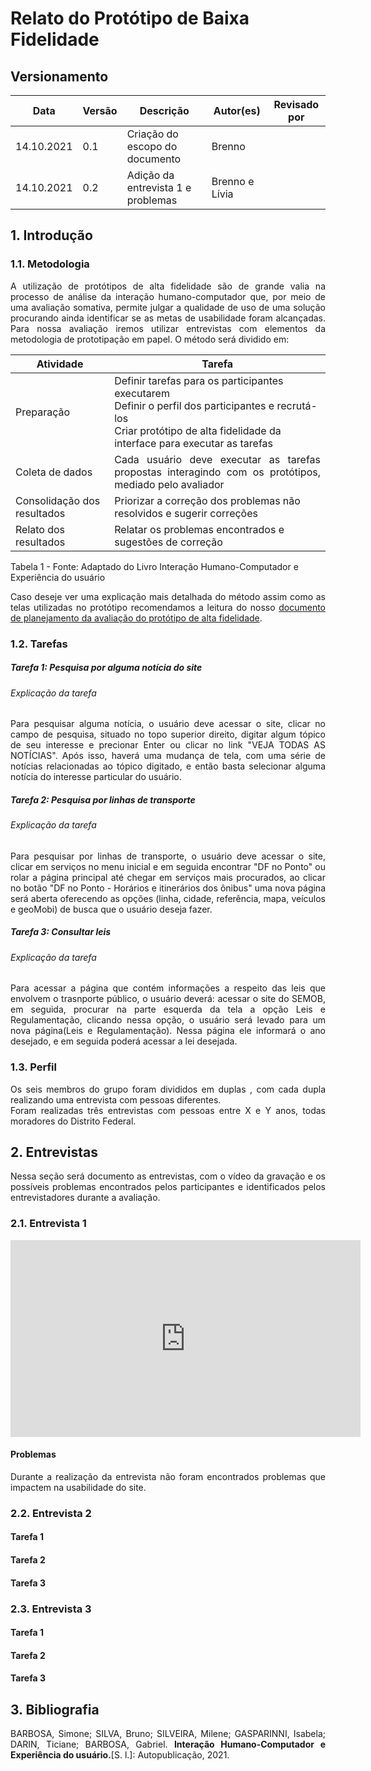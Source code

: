 # Relato do Protótipo de Baixa Fidelidade

## Versionamento

| Data       | Versão | Descrição                          | Autor(es)      | Revisado por |
| ---------- | ------ | ---------------------------------- | -------------- | ------------ |
| 14.10.2021 | 0.1    | Criação do escopo do documento     | Brenno         |              |
| 14.10.2021 | 0.2    | Adição da entrevista 1 e problemas | Brenno e Lívia |              |

## 1. Introdução

### 1.1. Metodologia

<div style="text-align: justify">A utilização de protótipos de alta fidelidade são de grande valia na processo de análise da interação humano-computador que, por meio de uma avaliação somativa, permite julgar a qualidade de uso de uma solução procurando ainda identificar se as metas de usabilidade foram alcançadas. Para nossa avaliação iremos utilizar entrevistas com elementos da metodologia de prototipação em papel. O método será dividido em:
</div>

| Atividade                   | Tarefa                                                                                                                                                                                 |
| --------------------------- | -------------------------------------------------------------------------------------------------------------------------------------------------------------------------------------- |
| Preparação                  | Definir tarefas para os participantes executarem<br> Definir o perfil dos participantes e recrutá-los<br> Criar protótipo de alta fidelidade da interface para executar as tarefas<br> |
| Coleta de dados             | <div style="text-align: justify">Cada usuário deve executar as tarefas propostas interagindo com os protótipos, mediado pelo avaliador</div>                                           |
| Consolidação dos resultados | Priorizar a correção dos problemas não resolvidos e sugerir correções                                                                                                                  |
| Relato dos resultados       | Relatar os problemas encontrados e sugestões de correção                                                                                                                               |

Tabela 1 - Fonte: Adaptado do Livro Interação Humano-Computador e Experiência do usuário

<div style="text-align: justify">Caso deseje ver uma explicação mais detalhada do método assim como as telas utilizadas no protótipo recomendamos a leitura do nosso <a = href='https://interacao-humano-computador.github.io/2021.1-Semob-DF/#/pages/planejamentoPrototipoAlta'>documento de planejamento da avaliação do protótipo de alta fidelidade</a>.

### 1.2. Tarefas

##### Tarefa 1: Pesquisa por alguma notícia do site

###### Explicação da tarefa

<div style="text-align: justify">Para pesquisar alguma notícia, o usuário deve acessar o site, clicar no campo de pesquisa, situado no topo superior direito, digitar algum tópico de seu interesse e precionar Enter ou clicar no link "VEJA TODAS AS NOTÍCIAS". Após isso, haverá uma mudança de tela, com uma série de notícias relacionadas ao tópico digitado, e então basta selecionar alguma notícia do interesse particular do usuário.</div>

##### Tarefa 2: Pesquisa por linhas de transporte

###### Explicação da tarefa

<div style="text-align: justify">Para pesquisar por linhas de transporte, o usuário deve acessar o site, clicar em serviços no menu inicial e em seguida encontrar "DF no Ponto" ou rolar a página principal até chegar em serviços mais procurados, ao clicar no botão "DF no Ponto - Horários e itinerários dos ônibus" uma nova página será aberta oferecendo as opções (linha, cidade, referência, mapa, veículos e geoMobi) de busca que o usuário deseja fazer.</div>

##### Tarefa 3: Consultar leis

###### Explicação da tarefa

<div style="text-align: justify"> Para acessar a página que contém informações a respeito das leis que envolvem o trasnporte público, o usuário deverá: acessar o site do SEMOB, em seguida, procurar na parte esquerda da tela a opção Leis e Regulamentação, clicando nessa opção, o usuário será levado para um nova página(Leis e Regulamentação). Nessa página ele informará o ano desejado, e em seguida poderá acessar a lei desejada.</div>

### 1.3. Perfil

<div style="text-align: justify">Os seis membros do grupo foram divididos em duplas , com cada dupla realizando uma entrevista com pessoas diferentes.</div>

<div style="text-align: justify">Foram realizadas três entrevistas com pessoas entre X e Y anos, todas moradores do Distrito Federal.</div>

## 2. Entrevistas

<div style="text-align: justify">Nessa seção será documento as entrevistas, com o vídeo da gravação e  os possíveis problemas encontrados pelos participantes e identificados pelos entrevistadores durante a avaliação.</div>

### 2.1. Entrevista 1

<div style="width: 50%;">
    <iframe width="560" height="315" src="https://www.youtube.com/embed/XNAByq3TXww" title="YouTube video player" frameborder="0" allow="accelerometer; autoplay; clipboard-write; encrypted-media; gyroscope; picture-in-picture" allowfullscreen></iframe>
</div>

#### Problemas

<div style="text-align: justify"> Durante a realização da entrevista não foram encontrados problemas que impactem na usabilidade do site.</div>

### 2.2. Entrevista 2

#### Tarefa 1

#### Tarefa 2

#### Tarefa 3

### 2.3. Entrevista 3

#### Tarefa 1

#### Tarefa 2

#### Tarefa 3

## 3. Bibliografia

BARBOSA, Simone; SILVA, Bruno; SILVEIRA, Milene; GASPARINNI, Isabela; DARIN, Ticiane; BARBOSA, Gabriel. <b>Interação Humano-Computador e Experiência do usuário.</b>[S. l.]: Autopublicação, 2021.
